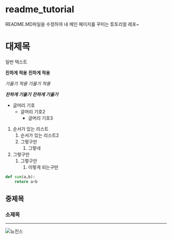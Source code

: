 # readme_tutorial
README.MD파일을 수정하여 
내 메인 페이지를 꾸미는 
튜토리얼 레포~

# 대제목
일반 텍스트 


**진하게 적용**
__진하게 적용__


_기울기 적용_
*기울기 적용*

***진하게 기울기***
___진하게 기울기___

- 글머리 기호
  - 글머리 기호2
    - 글머리 기호3
        
1. 순서가 있는 리스트
   1. 순서가 있는 리스트2 
   2. 그렇구만
      1. 그렇네
2. 그렇구만
   1. 그렇구만
      1. 이렇게 되는구만

```python
def sum(a,b):
    return a+b

``` 

## 중제목
### 소제목

---

![뉴진스](https://upload.wikimedia.org/wikipedia/commons/thumb/a/a2/NewJeans_X_OLENS_1_%28cropped%29.jpg/250px-NewJeans_X_OLENS_1_%28cropped%29.jpg)


